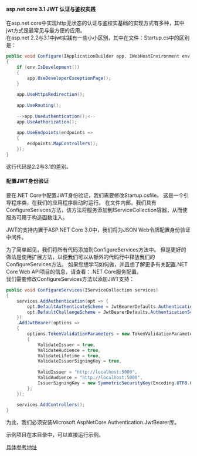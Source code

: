 #### asp.net core 3.1 JWT 认证与鉴权实践
在asp.net core中实现http无状态的认证与鉴权实基础的实现方式有多种，其中jwt方式是最常见与最方便的应用。  
在asp.net 2.2与3.1中jwt实践有一些小小区别，其中在文件：Startup.cs中的区别是：
```csharp
public void Configure(IApplicationBuilder app, IWebHostEnvironment env)
{
    if (env.IsDevelopment())
    {
        app.UseDeveloperExceptionPage();
    }
 
    app.UseHttpsRedirection();
 
    app.UseRouting();
 
    -->app.UseAuthentication();<--
    app.UseAuthorization();
 
    app.UseEndpoints(endpoints =>
    {
        endpoints.MapControllers();
    });
}
```
这行代码是2.2与3.1的差别。  
#### 配置JWT身份验证  
要在.NET Core中配置JWT身份验证，我们需要修改Startup.csfile。 这是一个引导程序类，在我们的应用程序启动时运行。 在文件内部，我们具有ConfigureSerivces方法，该方法将服务添加到IServiceCollection容器，从而使服务可用于构造函数注入。

JWT的支持内置于ASP.NET Core 3.0中，我们将为JSON Web令牌配置身份验证中间件。

为了简单起见，我们将所有代码添加到ConfigureServices方法中。 但是更好的做法是使用扩展方法，以便我们可以从额外的代码行中释放我们的ConfigureServices方法。 如果您想学习如何做，并且想了解更多有关配置.NET Core Web API项目的信息，请查看：.NET Core服务配置。  
我们需要修改ConfigureServices方法以添加JWT支持：
```csharp
public void ConfigureServices(IServiceCollection services)
{
    services.AddAuthentication(opt => {
        opt.DefaultAuthenticateScheme = JwtBearerDefaults.AuthenticationScheme;
        opt.DefaultChallengeScheme = JwtBearerDefaults.AuthenticationScheme;
    })
    .AddJwtBearer(options =>
    {
        options.TokenValidationParameters = new TokenValidationParameters
        {
            ValidateIssuer = true,
            ValidateAudience = true,
            ValidateLifetime = true,
            ValidateIssuerSigningKey = true,
 
            ValidIssuer = "http://localhost:5000",
            ValidAudience = "http://localhost:5000",
            IssuerSigningKey = new SymmetricSecurityKey(Encoding.UTF8.GetBytes("superSecretKey@345"))
        };
    });
 
    services.AddControllers();
}
```  
为此，我们必须安装Microsoft.AspNetCore.Authentication.JwtBearer库。  


示例项目在本目录中，可以直接运行示例。

[具体参考地址](https://code-maze.com/authentication-aspnetcore-jwt-1/)  
